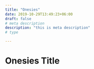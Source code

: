 ```yaml
---
title: "Onesies"
date: 2019-10-29T13:49:23+06:00
draft: false
# meta description
description: "this is meta description"
# type

---
```


# Onesies Title
